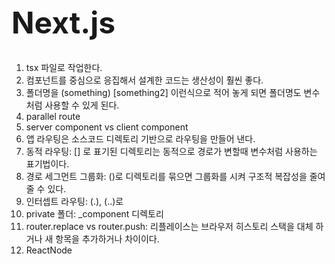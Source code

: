 <h1 style="font-size: 48px;">Next.js</h1>

1. tsx 파일로 작업한다.
2. 컴포넌트를 중심으로 응집해서 설계한 코드는 생산성이 훨씬 좋다.
3. 폴더명을 (something) [something2] 이런식으로 적어 놓게 되면 폴더명도 변수처럼 사용할 수 있게 된다.
4. parallel route 
5. server component vs client component
6. 앱 라우팅은 소스코드 디렉토리 기반으로 라우팅을 만들어 낸다.
7. 동적 라우팅: [] 로 표기된 디렉토리는 동적으로 경로가 변할때 변수처럼 사용하는 표기법이다. 
8. 경로 세그먼트 그룹화: ()로 디렉토리를 묶으면 그룹화를 시켜 구조적 복잡성을 줄여줄 수 있다.
9. 인터셉트 라우팅: (.), (..)로
10. private 폴더: _component 디렉토리
11. router.replace vs router.push: 리플레이스는 브라우저 히스토리 스택을 대체 하거나 새 항목을 추가하거나 차이이다. 
12. ReactNode 